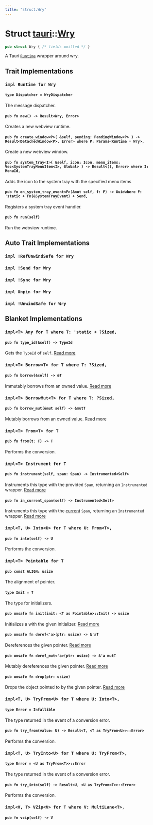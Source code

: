 ```yaml
---
title: "struct.Wry"
---
```


# Struct [tauri](/docs/api/rust/tauri/index.html)::​[Wry](/docs/api/rust/tauri/)

```rs
pub struct Wry { /* fields omitted */ }
```

A Tauri [`Runtime`](/docs/api/rust/tauri/../tauri_runtime/trait.Runtime.html "Runtime") wrapper around wry.

## Trait Implementations

### `impl Runtime for Wry`

#### `type Dispatcher = WryDispatcher`

The message dispatcher.

#### `pub fn new() -> Result<Wry, Error>`

Creates a new webview runtime.

#### `pub fn create_window<P>( &self, pending: PendingWindow<P> ) -> Result<DetachedWindow<P>, Error> where P: Params<Runtime = Wry>,`

Create a new webview window.

#### `pub fn system_tray<I>( &self, icon: Icon, menu_items: Vec<SystemTrayMenuItem<I>, Global> ) -> Result<(), Error> where I: MenuId,`

Adds the icon to the system tray with the specified menu items.

#### `pub fn on_system_tray_event<F>(&mut self, f: F) -> Uuidwhere F: 'static + Fn(&SystemTrayEvent) + Send,`

Registers a system tray event handler.

#### `pub fn run(self)`

Run the webview runtime.

## Auto Trait Implementations

### `impl !RefUnwindSafe for Wry`

### `impl !Send for Wry`

### `impl !Sync for Wry`

### `impl Unpin for Wry`

### `impl !UnwindSafe for Wry`

## Blanket Implementations

### `impl<T> Any for T where T: 'static + ?Sized,`

#### `pub fn type_id(&self) -> TypeId`

Gets the `TypeId` of `self`. [Read more](https://doc.rust-lang.org/nightly/core/any/trait.Any.html#tymethod.type_id)

### `impl<T> Borrow<T> for T where T: ?Sized,`

#### `pub fn borrow(&self) -> &T`

Immutably borrows from an owned value. [Read more](https://doc.rust-lang.org/nightly/core/borrow/trait.Borrow.html#tymethod.borrow)

### `impl<T> BorrowMut<T> for T where T: ?Sized,`

#### `pub fn borrow_mut(&mut self) -> &mutT`

Mutably borrows from an owned value. [Read more](https://doc.rust-lang.org/nightly/core/borrow/trait.BorrowMut.html#tymethod.borrow_mut)

### `impl<T> From<T> for T`

#### `pub fn from(t: T) -> T`

Performs the conversion.

### `impl<T> Instrument for T`

#### `pub fn instrument(self, span: Span) -> Instrumented<Self>`

Instruments this type with the provided `Span`, returning an `Instrumented` wrapper. [Read more](https://docs.rs/tracing/0.1.25/tracing/instrument/trait.Instrument.html#method.instrument)

#### `pub fn in_current_span(self) -> Instrumented<Self>`

Instruments this type with the [current](/docs/api/rust/tauri/../struct.Span.html#method.current) `Span`, returning an `Instrumented` wrapper. [Read more](https://docs.rs/tracing/0.1.25/tracing/instrument/trait.Instrument.html#method.in_current_span)

### `impl<T, U> Into<U> for T where U: From<T>,`

#### `pub fn into(self) -> U`

Performs the conversion.

### `impl<T> Pointable for T`

#### `pub const ALIGN: usize`

The alignment of pointer.

#### `type Init = T`

The type for initializers.

#### `pub unsafe fn init(init: <T as Pointable>::Init) -> usize`

Initializes a with the given initializer. [Read more](/docs/api/rust/tauri/about:blank#tymethod.init)

#### `pub unsafe fn deref<'a>(ptr: usize) -> &'aT`

Dereferences the given pointer. [Read more](/docs/api/rust/tauri/about:blank#tymethod.deref)

#### `pub unsafe fn deref_mut<'a>(ptr: usize) -> &'a mutT`

Mutably dereferences the given pointer. [Read more](/docs/api/rust/tauri/about:blank#tymethod.deref_mut)

#### `pub unsafe fn drop(ptr: usize)`

Drops the object pointed to by the given pointer. [Read more](/docs/api/rust/tauri/about:blank#tymethod.drop)

### `impl<T, U> TryFrom<U> for T where U: Into<T>,`

#### `type Error = Infallible`

The type returned in the event of a conversion error.

#### `pub fn try_from(value: U) -> Result<T, <T as TryFrom<U>>::Error>`

Performs the conversion.

### `impl<T, U> TryInto<U> for T where U: TryFrom<T>,`

#### `type Error = <U as TryFrom<T>>::Error`

The type returned in the event of a conversion error.

#### `pub fn try_into(self) -> Result<U, <U as TryFrom<T>>::Error>`

Performs the conversion.

### `impl<V, T> VZip<V> for T where V: MultiLane<T>,`

#### `pub fn vzip(self) -> V`
